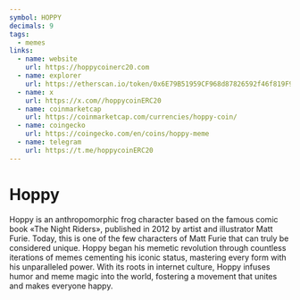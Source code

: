 ```yaml
---
symbol: HOPPY
decimals: 9
tags:
  - memes
links:
  - name: website
    url: https://hoppycoinerc20.com
  - name: explorer
    url: https://etherscan.io/token/0x6E79B51959CF968d87826592f46f819F92466615
  - name: x
    url: https://x.com//hoppycoinERC20
  - name: coinmarketcap
    url: https://coinmarketcap.com/currencies/hoppy-coin/
  - name: coingecko
    url: https://coingecko.com/en/coins/hoppy-meme
  - name: telegram
    url: https://t.me/hoppycoinERC20
---
```


# Hoppy

Hoppy is an anthropomorphic frog character based on the famous comic book «The Night Riders», published in 2012 by artist and illustrator Matt Furie. Today, this is one of the few characters of Matt Furie that can truly be considered unique. Hoppy began his memetic revolution through countless iterations of memes cementing his iconic status, mastering every form with his unparalleled power. With its roots in internet culture, Hoppy infuses humor and meme magic into the world, fostering a movement that unites and makes everyone happy.
